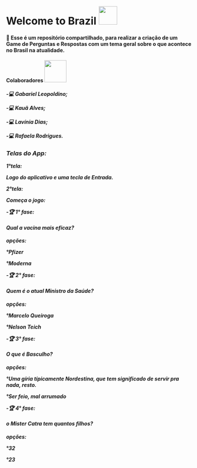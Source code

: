 # Welcome to Brazil <img src="https://media.giphy.com/media/VgCDAzcKvsR6OM0uWg/giphy.gif" width="50"> 
#### 📜  Esse é um repositório compartilhado, para realizar a criação de um Game de Perguntas e Respostas com um tema geral sobre o que acontece no Brasil na atualidade.
 
#### Colaboradores <img src="https://media.giphy.com/media/LnQjpWaON8nhr21vNW/giphy.gif" width="60"> <em><b>

 
 -💻 Gabariel Leopoldino;
 
 -💻 Kauã Alves;
 
 -💻 Lavínia Dias;
 
 -💻 Rafaela Rodrigues.

### Telas do App:
1°tela: 

Logo do aplicativo e uma tecla de Entrada. 

2°tela: 

Começa o jogo:

-🏆 1° fase: 

#### Qual a vacina mais eficaz?

opções:

°Pfizer

°Moderna

-🏆 2° fase: 

#### Quem é o atual Ministro da Saúde?

opções:

°Marcelo Queiroga 

°Nelson Teich 

-🏆 3° fase: 

#### O que é Basculho?

opções:

°Uma gíria típicamente Nordestina, que tem significado de servir pra nada, resto. 

°Ser feio, mal arrumado 

-🏆 4° fase: 

#### o Mister Catra tem quantos filhos?

opções:

°32 

°23 

